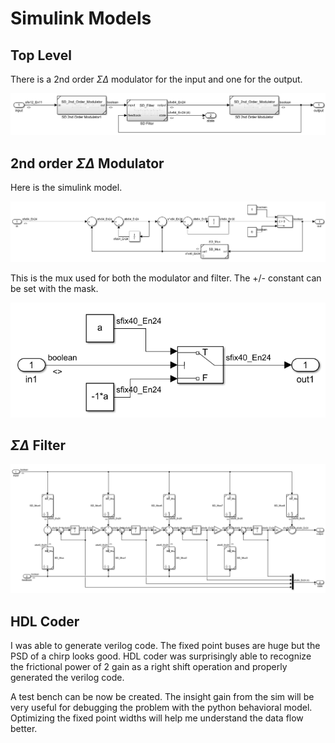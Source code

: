 # Simulink Models

## Top Level
There is a 2nd order $\Sigma\Delta$ modulator for the input and one for the output.

![Top Level](top.png)

## 2nd order $\Sigma\Delta$ Modulator
Here is the simulink model.

![SD 2nd Order Modulator](sd_mod.png)

This is the mux used for both the modulator and filter. The +/- constant can be set with the mask.

![SD Mux](sd_mux.png)

## $\Sigma\Delta$ Filter

![SD Filter](sd_filter.png)

## HDL Coder

I was able to generate verilog code. The fixed point buses are huge but the PSD of a chirp looks good. HDL coder was surprisingly able to recognize the frictional power of 2 gain as a right shift operation and properly generated the verilog code. 

A test bench can be now be created. The insight gain from the sim will be very useful for debugging the problem with the python behavioral model. Optimizing the fixed point widths will help me understand the data flow better.

